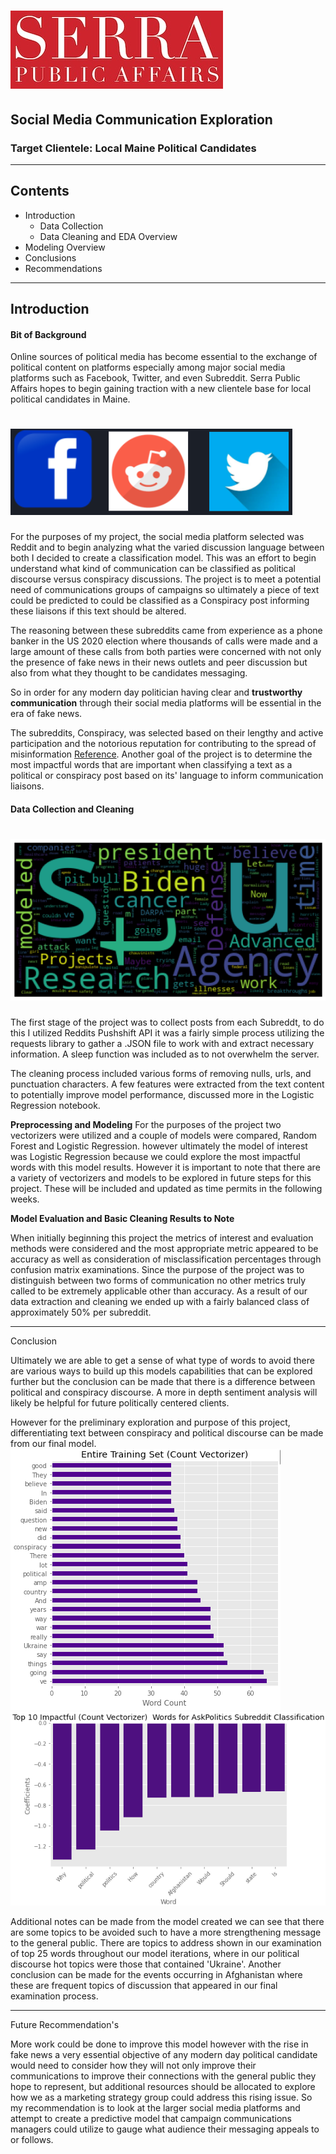 # ![](Visuals/serra_pub.png)


## Social Media Communication Exploration
### Target Clientele: Local Maine Political Candidates

---

## Contents
- Introduction
    - Data Collection
    - Data Cleaning and EDA Overview
- Modeling Overview
- Conclusions
- Recommendations

---

## **Introduction**
#### **Bit of Background**
Online sources of political media has become essential to the exchange of political content on platforms especially among major social media platforms such as Facebook, Twitter, and even Subreddit.
Serra Public Affairs hopes to begin gaining traction with a new clientele base for local political candidates in Maine.
# ![](Visuals/all_logos.png)

For the purposes of my project, the social media platform selected was Reddit and to begin analyzing what the varied discussion language between both I decided to create a classification model. This was an effort to begin understand what kind of communication can be classified as political discourse versus conspiracy discussions. The project is to meet a potential need of communications groups of campaigns so ultimately a piece of text could be predicted to could be classified as a Conspiracy post informing these liaisons if this text should be altered.

The reasoning between these subreddits came from experience as a phone banker in the US 2020 election where thousands of calls were made and a large amount of these calls from both parties were concerned with not only the presence of fake news in their news outlets and peer discussion but also from what they thought to be candidates messaging.

So in order for any modern day politician having clear and **trustworthy communication** through their social media platforms will be essential in the era of fake news.

The subreddits, Conspiracy, was selected based on their lengthy and active participation and the notorious reputation for contributing to the spread of misinformation [Reference](https://arxiv.org/abs/1705.06947).
Another goal of the project is to determine the most impactful words that are important when classifying a text as a political or conspiracy post based on its' language to inform communication liaisons.

#### **Data Collection and Cleaning**

# ![](Visuals/word_cloud.png)

The first stage of the project was to collect posts from each Subreddt, to do this I utilized Reddits Pushshift API it was a fairly simple process utilizing the requests library to gather a .JSON file to work with and extract necessary information. A sleep function was included as to not overwhelm the server.

The cleaning process included various forms of removing nulls, urls, and punctuation characters. A few features were extracted from the text content to potentially improve model performance, discussed more in the Logistic Regression notebook.



**Preprocessing and Modeling**
For the purposes of the project two vectorizers were utilized and a couple of models were compared, Random Forest and Logistic Regression. however ultimately the model of interest was Logistic Regression because we could explore the most impactful words with this model results. However it is important to note that there are a variety of vectorizers and models to be explored in future steps for this project. These will be included and updated as time permits in the following weeks.

**Model Evaluation and Basic Cleaning Results to Note**

When initially beginning this project the metrics of interest and evaluation methods were considered and the most appropriate metric appeared to be accuracy as well as consideration of misclassification percentages through confusion matrix examinations. Since the purpose of the project was to distinguish between two forms of communication no other metrics truly called to be extremely applicable other than accuracy. As a result of our data extraction and cleaning we ended up with a fairly balanced class of approximately 50% per subreddit.

---
Conclusion

Ultimately we are able to get a sense of what type of words to avoid there are various ways to build up this models capabilities that can be explored further but the conclusion can be made that there is a difference between political and conspiracy discourse. A more in depth sentiment analysis will likely be helpful for future politically centered clients.

However for the preliminary exploration and purpose of this project, differentiating text between conspiracy and political discourse can be made from our final model.
![](Visuals/count_vect_ukraine.png)       ![](Visuals/cnt_vect_top10_impact.png)

Additional notes can be made from the model created we can see that there are some topics to be avoided such to have a more strengthening message to the general public. There are topics to address shown in our examination of top 25 words throughout our model iterations, where in our political discourse hot topics were those that contained 'Ukraine'. Another conclusion can be made for the events occurring in Afghanistan where these are frequent topics of discussion that appeared in our final examination process.

---
Future Recommendation's

More work could be done to improve this model however with the rise in fake news a very essential objective of any modern day political candidate would need to consider how they will not only improve their communications to improve their connections with the general public they hope to represent, but additional resources should be allocated to explore how we as a marketing strategy group could address this rising issue. So my recommendation is to look at the larger social media platforms and attempt to create a predictive model that campaign communications managers could utilize to gauge what audience their messaging appeals to or follows.
